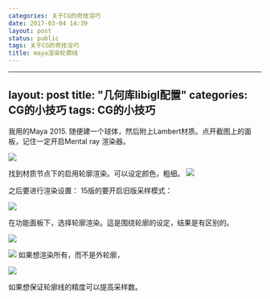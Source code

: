 ```yaml
---
categories: 关于CG的奇技淫巧
date: 2017-03-04 14:39
layout: post
status: public
tags: 关于CG的奇技淫巧
title: maya渲染轮廓线
---
```


---
layout: post
title:  "几何库libigl配置"
categories: CG的小技巧
tags: CG的小技巧
---


我用的Maya 2015. 随便建一个球体，然后附上Lambert材质。点开截图上的面板，记住一定开启Mental ray 渲染器。

![](http://7xq62e.com1.z0.glb.clouddn.com/14-49-45.jpg)

找到材质节点下的启用轮廓渲染。可以设定颜色，粗细。
![](http://7xq62e.com1.z0.glb.clouddn.com/15-00-12.jpg)

之后要进行渲染设置：
15版的要开启旧版采样模式：

![](http://7xq62e.com1.z0.glb.clouddn.com/15-01-59.jpg)

在功能面板下，选择轮廓渲染。這是围绕轮廓的设定，结果是有区别的。

![](http://7xq62e.com1.z0.glb.clouddn.com/15-04-35.jpg)

![](http://7xq62e.com1.z0.glb.clouddn.com/15-05-15.jpg)
如果想渲染所有，而不是外轮廓，

![](http://7xq62e.com1.z0.glb.clouddn.com/15-06-04.jpg)

如果想保证轮廓线的精度可以提高采样数。